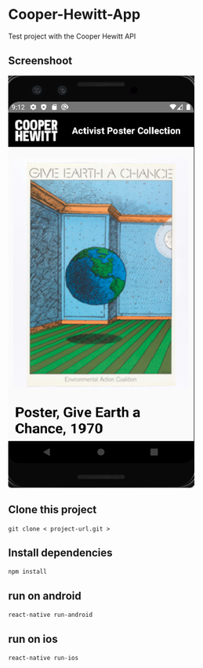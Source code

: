 # Cooper-Hewitt-App
Test project with the Cooper Hewitt API

## Screenshoot

![Screenshoot](https://github.com/gabrieldominguezduran/Cooper-Hewitt-App/blob/master/assets/app.png)

## Clone this project
```
git clone < project-url.git >
```

## Install dependencies
```
npm install
```

## run on android
```
react-native run-android
```

## run on ios
```
react-native run-ios
```
